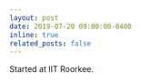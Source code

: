 ```yaml
---
layout: post
date: 2019-07-20 09:00:00-0400
inline: true
related_posts: false
---
```


Started at IIT Roorkee.
